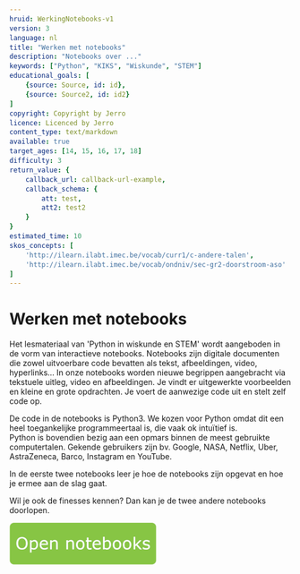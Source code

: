 ```yaml
---
hruid: WerkingNotebooks-v1
version: 3
language: nl
title: "Werken met notebooks"
description: "Notebooks over ..."
keywords: ["Python", "KIKS", "Wiskunde", "STEM"]
educational_goals: [
    {source: Source, id: id}, 
    {source: Source2, id: id2}
]
copyright: Copyright by Jerro
licence: Licenced by Jerro
content_type: text/markdown
available: true
target_ages: [14, 15, 16, 17, 18]
difficulty: 3
return_value: {
    callback_url: callback-url-example,
    callback_schema: {
        att: test,
        att2: test2
    }
}
estimated_time: 10
skos_concepts: [
    'http://ilearn.ilabt.imec.be/vocab/curr1/c-andere-talen', 
    'http://ilearn.ilabt.imec.be/vocab/ondniv/sec-gr2-doorstroom-aso'
]
---
```


# Werken met notebooks

Het lesmateriaal van 'Python in wiskunde en STEM' wordt aangeboden in de vorm van interactieve notebooks. Notebooks zijn digitale documenten die zowel uitvoerbare code bevatten als tekst, afbeeldingen, video, hyperlinks... In onze notebooks worden nieuwe begrippen aangebracht via tekstuele uitleg, video en afbeeldingen. Je vindt er uitgewerkte voorbeelden en kleine en grote opdrachten. Je voert de aanwezige code uit en stelt zelf code op. 

De code in de notebooks is Python3. We kozen voor Python omdat dit een heel toegankelijke programmeertaal is, die vaak ok intuïtief is.  
Python is bovendien bezig aan een opmars binnen de meest gebruikte computertalen. Gekende gebruikers zijn bv. Google, NASA, Netflix, Uber, AstraZeneca, Barco, Instagram en YouTube.

In de eerste twee notebooks leer je hoe de notebooks zijn opgevat en hoe je ermee aan de slag gaat. 

Wil je ook de finesses kennen? Dan kan je de twee andere notebooks doorlopen. 

[![](embed/Knop.png "Knop")](https://kiks.ilabt.imec.be/jupyterhub/?id=0100 "Notebooks Werking")
